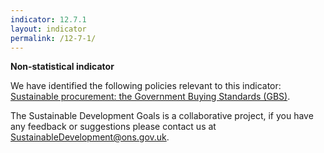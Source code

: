 ```yaml
---
indicator: 12.7.1
layout: indicator
permalink: /12-7-1/
---
```

**Non-statistical indicator**

We have identified the following policies relevant to this indicator: [Sustainable procurement: the Government Buying Standards (GBS)](https://www.gov.uk/government/collections/sustainable-procurement-the-government-buying-standards-gbs).

The Sustainable Development Goals is a collaborative project, if you have any feedback or suggestions please contact us at <SustainableDevelopment@ons.gov.uk>.